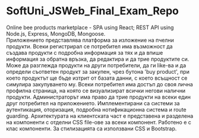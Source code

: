 # SoftUni_JSWeb_Final_Exam_Repo
Online bee products marketplace - SPA using React; REST API using Node.js, Express, MongoDB, Mongoose.  
    Приложението представлява платформа за изложение на пчелни продукти. Всеки регистрирал се потребител има възможност да създава
продукти с подробна информация за тях и да впише информация за обратна връзка, да редактира и да трие продуктите си. Може да разглежда продукти на други потребители, да ги like-ва и да определи съответен продукт за закупен, чрез бутона 'buy product', при което продуктът ще бъде изтрит от базата данни, с което всъщност се симулира закупуването му. Всеки потребител има достъп до своя лична профилна страница, на която се визуализират всички негови налични продукти. Администраторът има право да трие продукти на всеки един друг потребител на приложението. 
    Имплементирани са системи за аутентикация, оторизация, подробна нотификационна система и route guarding. 
    Архитектурата на клиентската част е представена и разделена на компоненти с отделни CSS file-ове за всеки компонент. 
Работено е с клас компоненти.
    За стилизацията са използвани CSS и Bootstrap.
